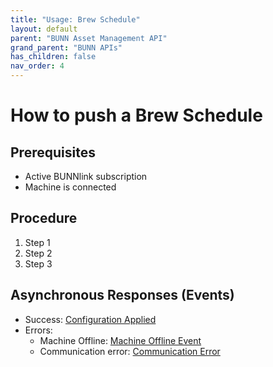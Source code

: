 ```yaml
---
title: "Usage: Brew Schedule"
layout: default
parent: "BUNN Asset Management API"
grand_parent: "BUNN APIs"
has_children: false
nav_order: 4
---
```


# How to push a Brew Schedule

## Prerequisites

- Active BUNNlink subscription
- Machine is connected

## Procedure

1. Step 1
2. Step 2
3. Step 3

## Asynchronous Responses (Events)

- Success: [Configuration Applied](#)
- Errors:
  - Machine Offline: [Machine Offline Event](#)
  - Communication error: [Communication Error](#)